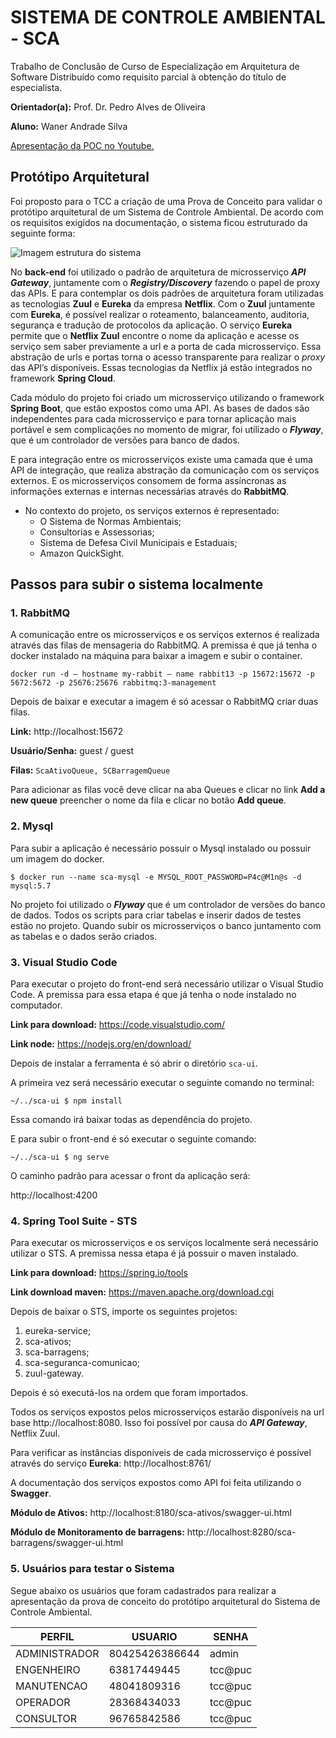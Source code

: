 # SISTEMA  DE CONTROLE AMBIENTAL - SCA

Trabalho de Conclusão de Curso de Especialização em Arquitetura de Software Distribuído como requisito parcial à obtenção do título de especialista.

**Orientador(a):** Prof. Dr. Pedro Alves de Oliveira
<p><b>Aluno:</b> Waner Andrade Silva</p>

[Apresentação da POC no Youtube.](https://youtu.be/V8-YCnx_CuM)

## Protótipo Arquitetural

Foi proposto para o TCC a criação de uma Prova de Conceito para validar o protótipo arquitetural de um Sistema de Controle Ambiental. De acordo com os requisitos exigidos na documentação, o sistema ficou estruturado da seguinte forma:

![Imagem estrutura do sistema](https://github.com/wanersbh/sca/blob/master/estrutura-sistema.png)

No **back-end** foi utilizado o padrão de arquitetura de microsserviço ***API Gateway***, juntamente com o ***Registry/Discovery*** fazendo o papel de proxy das APIs. E para contemplar os dois padrões de arquitetura foram utilizadas as tecnologias **Zuul** e **Eureka** da empresa **Netflix**. Com o **Zuul** juntamente com **Eureka**, é possível realizar o roteamento, balanceamento, auditoria, segurança e tradução de protocolos da aplicação. O serviço **Eureka** permite que o **Netflix Zuul** encontre o nome da aplicação e acesse os serviço sem saber previamente a url e a porta de cada microsserviço. Essa abstração de urls e portas torna o acesso transparente para realizar o *proxy* das API’s disponíveis. Essas tecnologias da Netflix já estão integrados no framework **Spring  Cloud**.
	
Cada módulo do projeto foi criado um microsserviço utilizando o framework **Spring Boot**, que estão expostos como uma API. As bases de dados são independentes para cada microsserviço e para tornar aplicação mais portável e sem complicações no momento de migrar, foi utilizado o ***Flyway***, que é um controlador de versões para banco de dados.  
	
E para integração entre os microsserviços existe uma camada que é uma API de integração, que realiza abstração da comunicação com os serviços externos. E os microsserviços consomem de forma assíncronas as informações externas e internas necessárias através do **RabbitMQ**.

- No contexto do projeto, os serviços externos é representado:
  - O Sistema de Normas Ambientais;
  - Consultorias e Assessorias;
  - Sistema de Defesa Civil Municipais e Estaduais;
  - Amazon QuickSight.
  
 ## Passos para subir o sistema localmente
 
 ### 1. RabbitMQ
 
 A comunicação entre os microsserviços e os serviços externos é realizada através das filas de mensageria do RabbitMQ. A premissa é que já tenha o docker instalado na máquina para baixar a imagem e subir o container.
 
`docker run -d — hostname my-rabbit — name rabbit13 -p 15672:15672 -p 5672:5672 -p 25676:25676 rabbitmq:3-management`

Depois de baixar e executar a imagem é só acessar o RabbitMQ criar duas filas. 

**Link:** http://localhost:15672

**Usuário/Senha:** guest / guest

**Filas:** `ScaAtivoQueue, SCBarragemQueue`

Para adicionar as filas você deve clicar na aba Queues e clicar no link **Add a new queue** preencher o nome da fila e clicar no botão **Add queue**.

### 2. Mysql

Para subir a aplicação é necessário possuir o Mysql instalado ou possuir um imagem do docker.

`$ docker run --name sca-mysql -e MYSQL_ROOT_PASSWORD=P4c@M1n@s -d mysql:5.7`

No projeto foi utilizado o ***Flyway*** que é um controlador de versões do banco de dados. Todos os scripts para criar tabelas e inserir dados de testes estão no projeto. Quando subir os microsserviços o  banco juntamento com as tabelas e o dados serão criados.

### 3. Visual Studio Code

Para executar o projeto do front-end será necessário utilizar o Visual Studio Code. A premissa para essa etapa é que já tenha o node instalado no computador.

**Link para download:** https://code.visualstudio.com/

**Link node:** https://nodejs.org/en/download/

Depois de instalar a ferramenta é só abrir o diretório `sca-ui`.

A primeira vez será necessário executar o seguinte comando no terminal:

`~/../sca-ui $ npm install`

Essa comando irá baixar todas as dependência do projeto.

E para subir o front-end é só executar o seguinte comando:

`~/../sca-ui $ ng serve`

O caminho padrão para acessar o front da aplicação será:

http://localhost:4200

### 4. Spring Tool Suite - STS

Para executar os microsserviços e os serviços localmente será necessário utilizar o STS. A premissa nessa etapa é já possuir o maven instalado.

**Link para download:** https://spring.io/tools

**Link download maven:** https://maven.apache.org/download.cgi

Depois de baixar o STS, importe os seguintes projetos:

1. eureka-service;
2. sca-ativos;
3. sca-barragens;
4. sca-seguranca-comunicao;
5. zuul-gateway.

Depois é só executá-los na ordem que foram importados. 

Todos os serviços expostos pelos microsserviços estarão disponíveis na url base http://localhost:8080. Isso foi possível por causa do ***API Gateway***, Netflix Zuul.

Para verificar as instâncias disponíveis de cada microsserviço é possível através do serviço **Eureka**:
http://localhost:8761/

A documentação dos serviços expostos como API foi feita utilizando o **Swagger**.

**Módulo de Ativos:** http://localhost:8180/sca-ativos/swagger-ui.html

**Módulo de Monitoramento de barragens:** http://localhost:8280/sca-barragens/swagger-ui.html

### 5. Usuários para testar o Sistema

Segue abaixo os usuários que foram cadastrados para realizar a apresentação da prova de conceito do protótipo arquitetural do Sistema de Controle Ambiental.

PERFIL | USUARIO | SENHA
------ | ------- | -----
ADMINISTRADOR | 80425426386644 | admin
ENGENHEIRO | 63817449445 | tcc@puc
MANUTENCAO | 48041809316 | tcc@puc
OPERADOR | 28368434033 | tcc@puc
CONSULTOR | 96765842586 | tcc@puc


